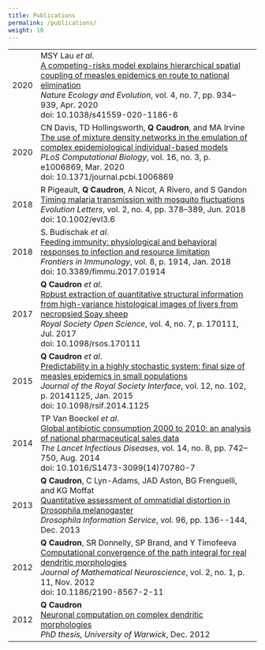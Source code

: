 ```yaml
---
title: Publications
permalink: /publications/
weight: 10
---
```


|  |  |
|---|---|
| 2020 | MSY Lau _et al_.<br/>[A competing-risks model explains hierarchical spatial coupling of measles epidemics en route to national elimination](https://www.nature.com/articles/s41559-020-1186-6)<br/>_Nature Ecology and Evolution_, vol. 4, no. 7, pp. 934–939, Apr. 2020<br/>doi: 10.1038/s41559-020-1186-6 |
| 2020 | CN Davis, TD Hollingsworth, **Q Caudron**, and MA Irvine<br/>[The use of mixture density networks in the emulation of complex epidemiological individual-based models](https://journals.plos.org/ploscompbiol/article?id=10.1371/journal.pcbi.1006869)<br/>_PLoS Computational Biology_, vol. 16, no. 3, p. e1006869, Mar. 2020<br/>doi: 10.1371/journal.pcbi.1006869 |
| 2018 | R Pigeault, **Q Caudron**, A Nicot, A Rivero, and S Gandon<br/>[Timing malaria transmission with mosquito fluctuations](https://onlinelibrary.wiley.com/doi/full/10.1002/evl3.61)<br/>_Evolution Letters_, vol. 2, no. 4, pp. 378–389, Jun. 2018<br/>doi: 10.1002/evl3.6 |
| 2018 | S. Budischak _et al_.<br/>[Feeding immunity: physiological and behavioral responses to infection and resource limitation](https://www.frontiersin.org/articles/10.3389/fimmu.2017.01914/full)<br/>_Frontiers in Immunology_, vol. 8, p. 1914, Jan. 2018<br/>doi: 10.3389/fimmu.2017.01914 |
| 2017 | **Q Caudron** _et al_.<br/>[Robust extraction of quantitative structural information from high-variance histological images of livers from necropsied Soay sheep](https://royalsocietypublishing.org/doi/full/10.1098/rsos.170111)<br/>_Royal Society Open Science_, vol. 4, no. 7, p. 170111, Jul. 2017<br/>doi: 10.1098/rsos.170111 |
| 2015 | **Q Caudron** _et al_.<br/>[Predictability in a highly stochastic system: final size of measles epidemics in small populations](https://royalsocietypublishing.org/doi/full/10.1098/rsif.2014.1125)<br/>_Journal of the Royal Society Interface_, vol. 12, no. 102, p. 20141125, Jan. 2015<br/>doi: 10.1098/rsif.2014.1125 |
| 2014 | TP Van Boeckel _et al_.<br/>[Global antibiotic consumption 2000 to 2010: an analysis of national pharmaceutical sales data](https://www.sciencedirect.com/science/article/abs/pii/S1473309914707807)<br/>_The Lancet Infectious Diseases_, vol. 14, no. 8, pp. 742–750, Aug. 2014<br/>doi: 10.1016/S1473-3099(14)70780-7 |
| 2013 | **Q Caudron**, C Lyn-Adams, JAD Aston, BG Frenguelli, and KG Moffat<br/>[Quantitative assessment of ommatidial distortion in Drosophila melanogaster](https://www.ou.edu/journals/dis/DIS96/Caudron%20136.pdf)<br/>_Drosophila Information Service_, vol. 96, pp. 136--144, Dec. 2013 |
| 2012 | **Q Caudron**, SR Donnelly, SP Brand, and Y Timofeeva<br/>[Computational convergence of the path integral for real dendritic morphologies](https://mathematical-neuroscience.springeropen.com/articles/10.1186/2190-8567-2-11)<br/>_Journal of Mathematical Neuroscience_, vol. 2, no. 1, p. 11, Nov. 2012<br/>doi: 10.1186/2190-8567-2-11 |
| 2012 | **Q Caudron**<br/>[Neuronal computation on complex dendritic morphologies](http://wrap.warwick.ac.uk/57056/)<br/>_PhD thesis, University of Warwick_, Dec. 2012 |
